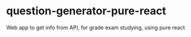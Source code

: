# question-generator-pure-react
Web app to get info from API, for grade exam studying, using pure react
